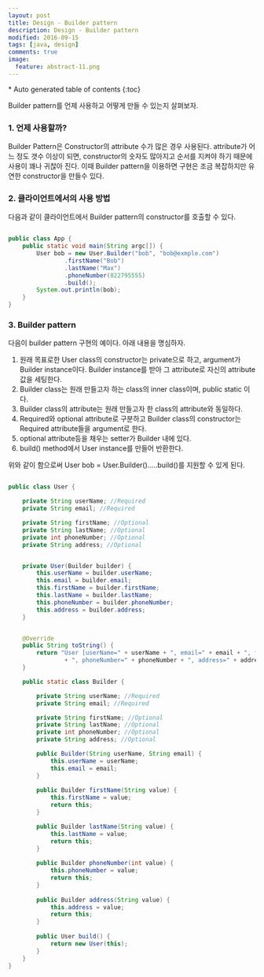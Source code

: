 ```yaml
---
layout: post
title: Design - Builder pattern
description: Design - Builder pattern
modified: 2016-09-15
tags: [java, design]
comments: true
image:
  feature: abstract-11.png
---
```


<section id="table-of-contents" class="toc">
<div id="drawer" markdown="1">
*  Auto generated table of contents
{:toc}
</div>
</section><!-- /#table-of-contents -->


Builder pattern를 언제 사용하고 어떻게 만들 수 있는지 살펴보자. 

### 1. 언제 사용할까?

Builder Pattern은 Constructor의 attribute 수가 많은 경우 사용된다. attribute가 어느 정도 갯수 이상이 되면, constructor의 숫자도 많아지고 순서를 지켜야 하기 때문에 사용이 꽤나 귀찮아 진다. 
이때 Builder pattern을 이용하면 구현은 조금 복잡하지만 유연한 constructor을 만들수 있다. 

### 2. 클라이언트에서의 사용 방법

다음과 같이 클라이언트에서 Builder pattern의 constructor를 호출할 수 있다. 

```java

public class App {
	public static void main(String argc[]) {
		User bob = new User.Builder("bob", "bob@exmple.com")
				.firstName("Bob")
				.lastName("Max")
				.phoneNumber(822795555)
				.build();
		System.out.println(bob);
	}
}

```

### 3. Builder pattern 

다음이 builder pattern 구현의 예이다. 아래 내용을 명심하자. 

1. 원래 목표로한 User class의 constructor는 private으로 하고, argument가 Builder instance이다. Builder instance를 받아 그 attribute로 자신의 attribute값을 세팅한다. 
2. Builder class는 원래 만들고자 하는 class의 inner class이며, public static 이다. 
3. Builder class의 attribute는 원래 만들고자 한 class의 attribute와 동일하다. 
4. Required와 optional attribute로 구분하고 Builder class의 constructor는 Required attribute들을 argument로 한다. 
5. optional attribute등을 채우는 setter가 Builder 내에 있다. 
6. build() method에서 User instance를 만들어 반환한다. 


위와 같이 함으로써 User bob = User.Builder().....build()를 지원할 수 있게 된다. 

```java

public class User {

	private String userName; //Required
	private String email; //Required

	private String firstName; //Optional
	private String lastName; //Optional
	private int phoneNumber; //Optional
	private String address; //Optional


	private User(Builder builder) {
		this.userName = builder.userName;
		this.email = builder.email;
		this.firstName = builder.firstName;
		this.lastName = builder.lastName;
		this.phoneNumber = builder.phoneNumber;
		this.address = builder.address;
	}


	@Override
	public String toString() {
		return "User [userName=" + userName + ", email=" + email + ", firstName=" + firstName + ", lastName=" + lastName
				+ ", phoneNumber=" + phoneNumber + ", address=" + address + "]";
	}

	public static class Builder {

		private String userName; //Required
		private String email; //Required

		private String firstName; //Optional
		private String lastName; //Optional
		private int phoneNumber; //Optional
		private String address; //Optional

		public Builder(String userName, String email) {
			this.userName = userName;
			this.email = email;
		}
		
		public Builder firstName(String value) {
			this.firstName = value;
			return this;
		}

		public Builder lastName(String value) {
			this.lastName = value;
			return this;
		}
		
		public Builder phoneNumber(int value) {
			this.phoneNumber = value;
			return this;
		}
		
		public Builder address(String value) {
			this.address = value;
			return this;
		}
		
		public User build() {
			return new User(this);
		}
	}
}

```
